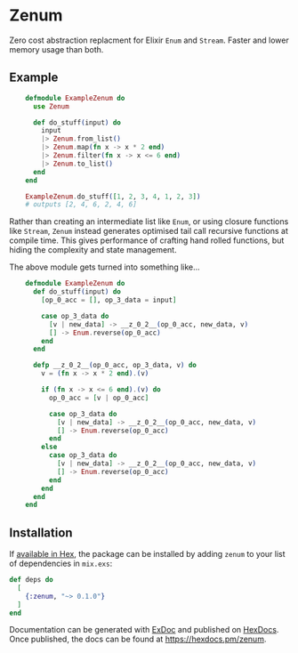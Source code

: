 # Zenum

Zero cost abstraction replacment for Elixir `Enum` and `Stream`. Faster and lower memory usage than both.

## Example

```elixir
    defmodule ExampleZenum do
      use Zenum

      def do_stuff(input) do
        input
        |> Zenum.from_list()
        |> Zenum.map(fn x -> x * 2 end)
        |> Zenum.filter(fn x -> x <= 6 end)
        |> Zenum.to_list()
      end
    end

    ExampleZenum.do_stuff([1, 2, 3, 4, 1, 2, 3])
    # outputs [2, 4, 6, 2, 4, 6]
```

Rather than creating an intermediate list like `Enum`, or using closure functions like `Stream`, `Zenum` instead generates optimised tail call recursive functions at compile time. This gives performance of crafting hand rolled functions, but hiding the complexity and state management.

The above module gets turned into something like...

```elixir
    defmodule ExampleZenum do
      def do_stuff(input) do
        [op_0_acc = [], op_3_data = input]

        case op_3_data do
          [v | new_data] -> __z_0_2__(op_0_acc, new_data, v)
          [] -> Enum.reverse(op_0_acc)
        end
      end

      defp __z_0_2__(op_0_acc, op_3_data, v) do
        v = (fn x -> x * 2 end).(v)

        if (fn x -> x <= 6 end).(v) do
          op_0_acc = [v | op_0_acc]

          case op_3_data do
            [v | new_data] -> __z_0_2__(op_0_acc, new_data, v)
            [] -> Enum.reverse(op_0_acc)
          end
        else
          case op_3_data do
            [v | new_data] -> __z_0_2__(op_0_acc, new_data, v)
            [] -> Enum.reverse(op_0_acc)
          end
        end
      end
    end
```

## Installation

If [available in Hex](https://hex.pm/docs/publish), the package can be installed
by adding `zenum` to your list of dependencies in `mix.exs`:

```elixir
def deps do
  [
    {:zenum, "~> 0.1.0"}
  ]
end
```

Documentation can be generated with [ExDoc](https://github.com/elixir-lang/ex_doc)
and published on [HexDocs](https://hexdocs.pm). Once published, the docs can
be found at <https://hexdocs.pm/zenum>.

